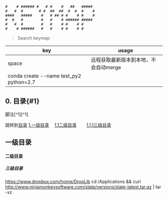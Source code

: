     #    # ###### #   # #    #   ##   #####
    #   #  #       # #  ##  ##  #  #  #    #
    ####   #####    #   # ## # #    # #    #
    #  #   #        #   #    # ###### #####
    #   #  #        #   #    # #    # #
    #    # ######   #   #    # #    # #

> Search keymap

| key   | usage                 |
| ----- | --------------------- |
| space | 远程获取最新版本到本地，不会自动merge |
|  conda create --name test_py2 python=2.7     |                       |

## 0. 目录{#1}

脚注[^1][^1]






跳转到[目录](#1)
[1.一级目录](#1)
　[1.1二级目录](#1.1)
　　[1.1.1三级目录](#1.1.1)

<h2 id='1'> 一级目录 </h2>

<h4 id='1.1'> 二级目录 </h4>

<h5 id='1.1.1'> 三级目录 </h5>




https://www.dropbox.com/home/DropLib
cd /Applications && curl http://www.ninjamonkeysoftware.com/slate/versions/slate-latest.tar.gz | tar -xz
